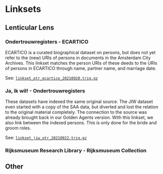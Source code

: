 # Linksets

## Lenticular Lens

### Ondertrouwregisters - ECARTICO
ECARTICO is a curated biographical dataset on persons, but does not yet refer to the (new) URIs of persons in documents in the Amsterdam City Archives. This linkset matches the person URIs of these deeds to the URIs of persons in ECARTICO through name, partner name, and marriage date.

See: [`linkset_otr_ecartico_20210920.trig.gz`](linkset_otr_ecartico_20210920.trig.gz)

### Ja, ik wil! - Ondertrouwregisters
These datasets have indexed the same original source. The JIW dataset even started with a copy of the SAA data, but diverted and lost the relation to the original material completely. The connection to the source was already brought back in our Golden Agents version. With this linkset, we also link between the indexed persons. This is only done for the bride and groom roles.

See: [`linkset_jiw_otr_20210922.trig.gz`](linkset_jiw_otr_20210922.trig.gz)

### Rijksmuseum Research Library - Rijksmuseum Collection

###

## Other
